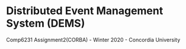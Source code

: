 # Distributed Event Management System (DEMS)
Comp6231 Assignment2(CORBA) - Winter 2020 - Concordia University
